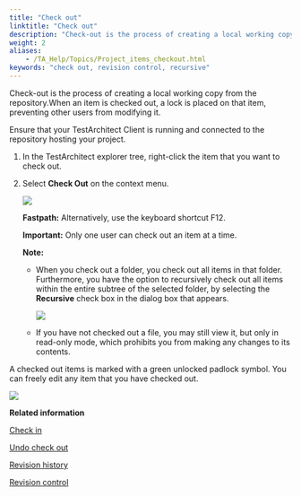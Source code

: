 ```yaml
--- 
title: "Check out"
linktitle: "Check out"
description: "Check-out is the process of creating a local working copy from the repository."
weight: 2
aliases: 
    - /TA_Help/Topics/Project_items_checkout.html
keywords: "check out, revision control, recursive"
---
```


Check-out is the process of creating a local working copy from the repository.When an item is checked out, a lock is placed on that item, preventing other users from modifying it.

Ensure that your TestArchitect Client is running and connected to the repository hosting your project.

1.  In the TestArchitect explorer tree, right-click the item that you want to check out.

2.  Select **Check Out** on the context menu.

    ![](/images/TA_Help/Images/ug_checkoutmenu_.png)

    **Fastpath:** Alternatively, use the keyboard shortcut F12.

    **Important:** Only one user can check out an item at a time.

    **Note:**

    -   When you check out a folder, you check out all items in that folder. Furthermore, you have the option to recursively check out all items within the entire subtree of the selected folder, by selecting the **Recursive** check box in the dialog box that appears.

        ![](/images/TA_Help/Images/Dialog_check_out_folder.png)

    -   If you have not checked out a file, you may still view it, but only in read-only mode, which prohibits you from making any changes to its contents.

A checked out items is marked with a green unlocked padlock symbol. You can freely edit any item that you have checked out.

![](/images/TA_Help/Images/ug_1_4.png)




**Related information**  


[Check in](/TA_Help/Topics/Project_items_checkin.html)

[Undo check out](/TA_Help/Topics/Project_items_undo_checkout.html)

[Revision history](/TA_Help/Topics/Project_items_history.html)

[Revision control](/TA_Help/Topics/Revision_control.html)

